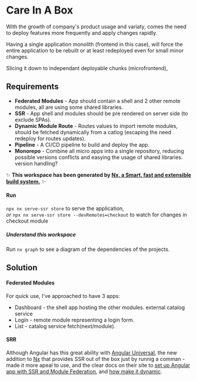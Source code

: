 # Care In A Box

With the growth of company's product usage and variaty, comes the need to deploy features more frequently and apply changes rapidly.  
  
Having a single application monolith (frontend in this case), will force the entire application to be rebuilt or at least redeployed even for small minor changes.  

Slicing it down to independant deployable chunks (microfrontend), 
  


## Requirements

- **Federated Modules** - App should contain a shell and 2 other remote modules, all are using some shared libraries.
- **SSR** - App shell and modules should be pre rendered on server side (to exclude SPAs).
- **Dynamic Module Route** - Routes values to import remote modules, should be fetched dynamically from a catlog (escaping the need redeploy for routes updates).
- **Pipeline** - A CI/CD pipeline to build and deploy the app.
- **Monorepo** - Combine all micro apps into a single repository, reducing possible versions conflicts and easying the usage of shared libraries.
version handling?

✨ **This workspace has been generated by [Nx, a Smart, fast and extensible build system.](https://nx.dev)** ✨

#### Run  

`npx nx serve-ssr store` to serve the application,  
*or* `npx nx serve-ssr store --devRemotes=checkout` to watch for changes in checkout module

  
##### Understand this workspace

Run `nx graph` to see a diagram of the dependencies of the projects.  

## Solution  
 
#### Federated Modules

For quick use, I've approached to have 3 apps:

* Dashboard - the shell app hosting the other modules. external catalog service 
* Login - remote module representing a login form.
* List - catalog service fetch(next/module).

#### SRR 

Although Angular has this great ability with [Angular Universal](https://angular.io/guide/universal), the new addition to [Nx](https://nx.dev/getting-started/intro) that provides SSR out of the box just by runnig a comman - made it more apeal to use, and the clear docs on their site to [set up Angular app with SSR and Module Federation](https://nx.dev/recipes/module-federation/module-federation-with-ssr), and [how make it dynamic](https://nx.dev/recipes/module-federation/dynamic-module-federation-with-angular). 
